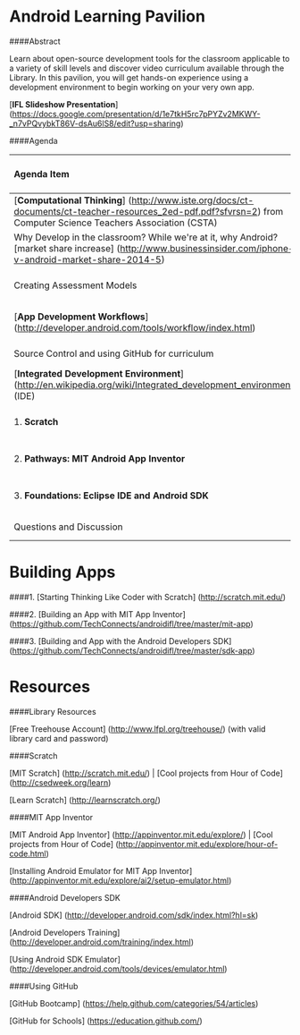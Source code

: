 Android Learning Pavilion
==========

####Abstract

Learn about open-source development tools for the classroom applicable to a variety of skill levels and discover video curriculum available through the Library. In this pavilion, you will get hands-on experience using a development environment to begin working on your very own app.   

[**IFL Slideshow Presentation**] (https://docs.google.com/presentation/d/1e7tkH5rc7pPYZv2MKWY-_n7vPQvybkT86V-dsAu6lS8/edit?usp=sharing)


####Agenda 

|**Agenda Item**| Time 75 min |
|:---------------|:-----------------:|
| [**Computational Thinking**] (http://www.iste.org/docs/ct-documents/ct-teacher-resources_2ed-pdf.pdf?sfvrsn=2) from Computer Science Teachers Association (CSTA) | Extra |
| Why Develop in the classroom?  While we're at it, why Android? [market share increase] (http://www.businessinsider.com/iphone-v-android-market-share-2014-5)| 5 - 10 min |
|Creating Assessment Models | 5 - 10 min |
| [**App Development Workflows**] (http://developer.android.com/tools/workflow/index.html) |  5 - 10 min|
| Source Control and using GitHub for curriculum | 10 min |
| [**Integrated Development Environment**] (http://en.wikipedia.org/wiki/Integrated_development_environment) (IDE) | 5 - 10 min|
| 1. **Scratch**  | 5 - 10 min|
| 2. **Pathways: MIT Android App Inventor** | 5 - 10 min|
| 3. **Foundations: Eclipse IDE and Android SDK** | 5 - 10 min |
| Questions and Discussion | 10 min |

Building Apps
=====

####1. [Starting Thinking Like  Coder with Scratch] (http://scratch.mit.edu/)

####2. [Building an App with MIT App Inventor] (https://github.com/TechConnects/androidifl/tree/master/mit-app)

####3. [Building and App with the Android Developers SDK] (https://github.com/TechConnects/androidifl/tree/master/sdk-app)

Resources
=========

####Library Resources

[Free Treehouse Account] (http://www.lfpl.org/treehouse/) (with valid library card and password)

####Scratch

[MIT Scratch] (http://scratch.mit.edu/) | [Cool projects from Hour of Code] (http://csedweek.org/learn)

[Learn Scratch] (http://learnscratch.org/)

####MIT App Inventor

[MIT Android App Inventor] (http://appinventor.mit.edu/explore/) | [Cool projects from Hour of Code] (http://appinventor.mit.edu/explore/hour-of-code.html)

[Installing Android Emulator for MIT App Inventor] (http://appinventor.mit.edu/explore/ai2/setup-emulator.html)

####Android Developers SDK

[Android SDK] (http://developer.android.com/sdk/index.html?hl=sk)

[Android Developers Training] (http://developer.android.com/training/index.html)

[Using Android SDK Emulator] (http://developer.android.com/tools/devices/emulator.html)

####Using GitHub

[GitHub Bootcamp] (https://help.github.com/categories/54/articles)
 
[GitHub for Schools] (https://education.github.com/)


